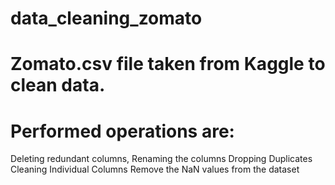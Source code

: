 # data_cleaning_zomato

# Zomato.csv file taken from Kaggle to clean data.

# Performed operations are:
  Deleting redundant columns,
  Renaming the columns
  Dropping Duplicates
  Cleaning Individual Columns
  Remove the NaN values from the dataset
